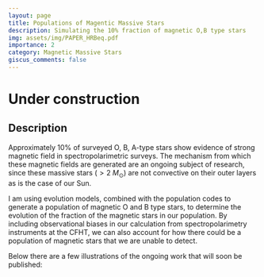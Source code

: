 ```yaml
---
layout: page
title: Populations of Magentic Massive Stars
description: Simulating the 10% fraction of magnetic O,B type stars
img: assets/img/PAPER_HRBeq.pdf
importance: 2
category: Magnetic Massive Stars
giscus_comments: false
---
```

# Under construction

## Description

Approximately 10% of surveyed O, B, A-type stars show evidence of strong magnetic field in spectropolarimetric surveys. The mechanism from which these magnetic fields are generated are an ongoing subject of research, since these massive stars ($>2~M_\odot$) are not convective on their outer layers as is the case of our Sun. 

I am using evolution models, combined with the population codes to generate a population of magnetic O and B type stars, to determine the evolution of the fraction of the magnetic stars in our population. By including observational biases in our calculation from spectropolarimetry instruments at the CFHT, we can also account for how there could be a population of magnetic stars that we are unable to detect.

Below there are a few illustrations of the ongoing work that will soon be published:

